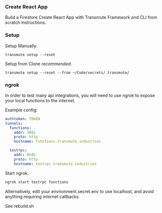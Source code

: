### Create React App

Build a Firestore Create React App with Transmute Framework and CLI from scratch instructions.

### Setup

Setup Manually:

```
transmute setup --reset
```

Setup from Clone _recommended_.

```
transmute setup --reset --from ~/Code/secrets/.transmute/
```

### ngrok

In order to test many api integrations, you will need to use ngrok to expose your local functions to the internet.

Example config:

```yml
authtoken: TOKEN
tunnels:
  functions:
    addr: 3001
    proto: http
    hostname: functions.transmute.industries

  testrpc:
    addr: 8545
    proto: http
    hostname: testrpc.transmute.industries
```

Start ngrok.

```sh
ngrok start testrpc functions
```

Alternatively, edit your environment.secret.env to use localhost, and avoid anything requiring internet callbacks.

See rebuild.sh
